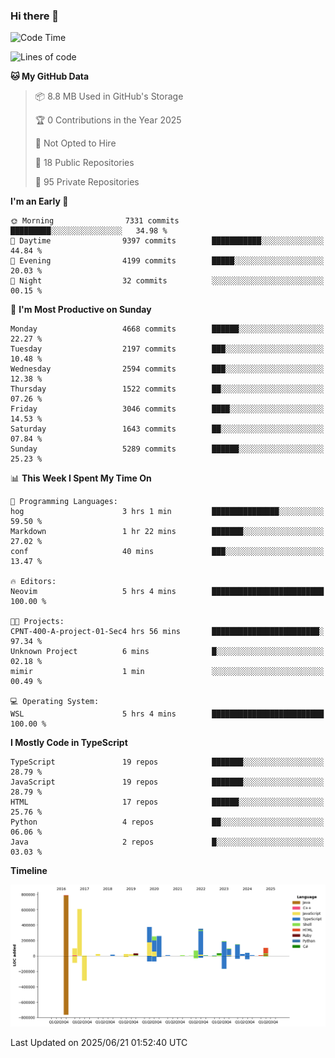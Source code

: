 ### Hi there 👋

<!--
**Clumsy-Coder/Clumsy-Coder** is a ✨ _special_ ✨ repository because its `README.md` (this file) appears on your GitHub profile.

Here are some ideas to get you started:

- 🔭 I’m currently working on ...
- 🌱 I’m currently learning ...
- 👯 I’m looking to collaborate on ...
- 🤔 I’m looking for help with ...
- 💬 Ask me about ...
- 📫 How to reach me: ...
- 😄 Pronouns: ...
- ⚡ Fun fact: ...
-->

<!-- anmol098/waka-readme-stats -->
<!--START_SECTION:waka-->
![Code Time](http://img.shields.io/badge/Code%20Time-1%2C275%20hrs%2019%20mins-blue)

![Lines of code](https://img.shields.io/badge/From%20Hello%20World%20I%27ve%20Written-3.6%20million%20lines%20of%20code-blue)

**🐱 My GitHub Data** 

> 📦 8.8 MB Used in GitHub's Storage 
 > 
> 🏆 0 Contributions in the Year 2025
 > 
> 🚫 Not Opted to Hire
 > 
> 📜 18 Public Repositories 
 > 
> 🔑 95 Private Repositories 
 > 
**I'm an Early 🐤** 

```text
🌞 Morning                7331 commits        █████████░░░░░░░░░░░░░░░░   34.98 % 
🌆 Daytime                9397 commits        ███████████░░░░░░░░░░░░░░   44.84 % 
🌃 Evening                4199 commits        █████░░░░░░░░░░░░░░░░░░░░   20.03 % 
🌙 Night                  32 commits          ░░░░░░░░░░░░░░░░░░░░░░░░░   00.15 % 
```
📅 **I'm Most Productive on Sunday** 

```text
Monday                   4668 commits        ██████░░░░░░░░░░░░░░░░░░░   22.27 % 
Tuesday                  2197 commits        ███░░░░░░░░░░░░░░░░░░░░░░   10.48 % 
Wednesday                2594 commits        ███░░░░░░░░░░░░░░░░░░░░░░   12.38 % 
Thursday                 1522 commits        ██░░░░░░░░░░░░░░░░░░░░░░░   07.26 % 
Friday                   3046 commits        ████░░░░░░░░░░░░░░░░░░░░░   14.53 % 
Saturday                 1643 commits        ██░░░░░░░░░░░░░░░░░░░░░░░   07.84 % 
Sunday                   5289 commits        ██████░░░░░░░░░░░░░░░░░░░   25.23 % 
```


📊 **This Week I Spent My Time On** 

```text
💬 Programming Languages: 
hog                      3 hrs 1 min         ███████████████░░░░░░░░░░   59.50 % 
Markdown                 1 hr 22 mins        ███████░░░░░░░░░░░░░░░░░░   27.02 % 
conf                     40 mins             ███░░░░░░░░░░░░░░░░░░░░░░   13.47 % 

🔥 Editors: 
Neovim                   5 hrs 4 mins        █████████████████████████   100.00 % 

🐱‍💻 Projects: 
CPNT-400-A-project-01-Sec4 hrs 56 mins       ████████████████████████░   97.34 % 
Unknown Project          6 mins              █░░░░░░░░░░░░░░░░░░░░░░░░   02.18 % 
mimir                    1 min               ░░░░░░░░░░░░░░░░░░░░░░░░░   00.49 % 

💻 Operating System: 
WSL                      5 hrs 4 mins        █████████████████████████   100.00 % 
```

**I Mostly Code in TypeScript** 

```text
TypeScript               19 repos            ███████░░░░░░░░░░░░░░░░░░   28.79 % 
JavaScript               19 repos            ███████░░░░░░░░░░░░░░░░░░   28.79 % 
HTML                     17 repos            ██████░░░░░░░░░░░░░░░░░░░   25.76 % 
Python                   4 repos             ██░░░░░░░░░░░░░░░░░░░░░░░   06.06 % 
Java                     2 repos             █░░░░░░░░░░░░░░░░░░░░░░░░   03.03 % 
```



**Timeline**

![Lines of Code chart](https://raw.githubusercontent.com/Clumsy-Coder/Clumsy-Coder/main/assets/bar_graph.png)


 Last Updated on 2025/06/21 01:52:40 UTC
<!--END_SECTION:waka-->
